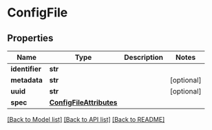 # ConfigFile

## Properties
Name | Type | Description | Notes
------------ | ------------- | ------------- | -------------
**identifier** | **str** |  | 
**metadata** | **str** |  | [optional] 
**uuid** | **str** |  | [optional] 
**spec** | [**ConfigFileAttributes**](ConfigFileAttributes.md) |  | 

[[Back to Model list]](../README.md#documentation-for-models) [[Back to API list]](../README.md#documentation-for-api-endpoints) [[Back to README]](../README.md)

